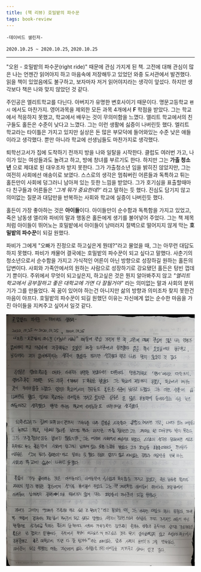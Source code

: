 ```yaml
---
title: (책 리뷰) 호밀밭의 파수꾼 
tags: book-review
---
```


`-데이비드 샐린저-`

`2020.10.25 ~ 2020.10.25`, `2020.10.25`

<!--more-->
---

"오왼 - 호밀밭의 파수꾼(right ride)" 때문에 관심 가지게 된 책. 고전에 대해 관심이 많은 나는 언젠간 읽어야지 하고 마음속에 저장해두고 있었던 와중 도서관에서 발견했다. 읽을 책이 있었음에도 불구하고, 보자마자 저거 읽어야지라는 생각이 앞섰다. 하지만 생각보다 책은 나와 맞지 않았던 것 같다. 

주인공은 엘리트학교를 다닌다. 아버지가 유명한 변호사이기 때문이다.  명문고등학교 `펜시` 에서도 마찬가지. 영어과목을 제외한 모든 과목 4개에서 **F** 학점을 받았다. 그는 학교에서 적응하지 못했고, 학교에서 배우는 것이 무의미함을 느꼈다. 엘리트 학교에서의 친구들도 홀든은 수준이 낮다고 느꼈다. 그는 이런 생활에 싫증이 나버린듯 했다. 엘리트 학교라는 타이틀은 가지고 있지만 실상은 돈 많은 부모덕에 들어와있는 수준 낮은 애들이라고 생각했다. 뿐만 아니라 학교에 선생님들도 마찬가지로 생각했다. 

퇴학선고서가 집에 도착하기 전까지 방을 나와 일탈을 시작한다. 클럽도 여러번 가고, 나이가 있는 여성들과도 놀려고 하고, 방에 창녀를 부르기도 한다. 하지만 그는 **가출 청소년** 으로 제대로 된 대우조차 받지 못한다. 그가 가출청소년 임을 밝히진 않았지만, 그는 여전히 사회에선 애송이로 보였다. 스스로의 생각은 멈춰버린 어른들과 독특하고 튀는 홀든만이 사회에 덩그러니 남아져 있는 듯한 느낌을 받았다. 그가 호기심을 표출할때마다 친구들과 어른들은 _'그게 뭐가 중요한데?'_ 라고 말하는 듯 했다. 진심도 담기지 않고 의미없는 질문과 대답만을 반복하는 사회와 학교에 실증이 나버린듯 했다. 

홀든이 가장 좋아하는 것은 **아이들**이다. 아이들만이 순수함과 독특함을 가지고 있었고, 죽은 남동생 앨리와 파비의 말과 행동은 홀든에게 생기를 불어넣어 주었다. 그는 책 제목처럼 아이들이 뛰어노는 호밀밭에서 아이들이 낭떠러지 절벽으로 떨어지지 않게 막는 **호밀밭의 파수꾼**이 되길 원했다. 

파비가 그에게 "오빠가 진정으로 하고싶은게 뭔데?"라고 물었을 때, 그는 아무런 대답도 하지 못했다. 파비가 캐물어 결국에는 호밀밭의 파수꾼이 되고 싶다고 말했다. 사춘기의 청소년으로서 순수함을 가지고 가식적인 어른이 아닌 방향으로 성장하길 원하는 홀든의 답변이다. 사회와 가족안에서의 원하는 사람으로 성장하기로 강요됐던 홀든은 텅빈 껍데기 뿐이다. 주위에서 무엇이 되고싶은지, 하고싶은 것은 뭔지 알아봐주지 않고 _"엘리트학교에서 공부잘하고 좋은 대학교에 가면 다 잘될거야"_ 라는 의미없는 말과 사회의 분위기가 그를 만들었다. 꼭 꿈이 있어야 하는건 아니지만 삶의 방향과 의미조차 찾지 못한건 마음이 아프다. 호밀밭의 파수꾼이 되길 원했던 이유는 자신에게 없는 순수한 마음을 가진 아이들을 지켜주고 싶어서 일것 같다.


![handwrited](/assets/images/book/2020_10_27.jpeg)